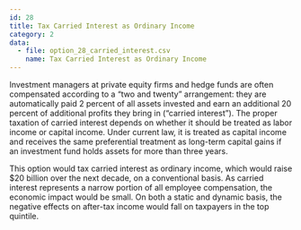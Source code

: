 ```yaml
---
id: 28
title: Tax Carried Interest as Ordinary Income
category: 2
data:
  - file: option_28_carried_interest.csv
    name: Tax Carried Interest as Ordinary Income
---
```


Investment managers at private equity firms and hedge funds are often compensated according to a “two and twenty” arrangement: they are automatically paid 2 percent of all assets invested and earn an additional 20 percent of additional profits they bring in (“carried interest”). The proper taxation of carried interest depends on whether it should be treated as labor income or capital income. Under current law, it is treated as capital income and receives the same preferential treatment as long-term capital gains if an investment fund holds assets for more than three years.

This option would tax carried interest as ordinary income, which would raise $20 billion over the next decade, on a conventional basis. As carried interest represents a narrow portion of all employee compensation, the economic impact would be small. On both a static and dynamic basis, the negative effects on after-tax income would fall on taxpayers in the top quintile.
